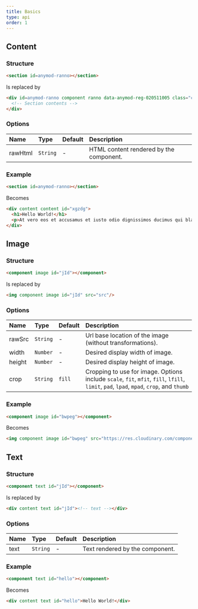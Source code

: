 ```yaml
---
title: Basics
type: api
order: 1
---
```


## Content

### Structure
``` html
<section id=anymod-ranno></section>
```
Is replaced by
```html
<div id=anymod-ranno component ranno data-anymod-reg-020511005 class="c19">
  <!-- Section contents -->
</div>
```

### Options
| Name | Type | Default | Description |
|:---- |:---- |:------- |:----------- |
| rawHtml | `String` | - | HTML content rendered by the component. |

### Example
  ``` html
  <section id=anymod-ranno></section>
  ```
  Becomes
  ``` html
  <div content content id="xgzdg">
    <h1>Hello World!</h1>
    <p>At vero eos et accusamus et iusto odio dignissimos ducimus qui blanditiis praesentium voluptatum deleniti atque corrupti quos dolores et quas molestias excepturi sint occaecati cupiditate non provident, similique sunt in culpa qui officia deserunt mollitia animi, id est laborum et dolorum fuga. Et harum quidem rerum facilis est et expedita distinctio.</p>
  </div>
  ```
<a class="guide-link"></a>

## Image

### Structure
``` html
<component image id="jId"></component>
```
Is replaced by
```html
<img component image id="jId" src="src"/>
```

### Options
| Name | Type | Default | Description |
|:---- |:---- |:------- |:----------- |
| rawSrc | `String` | - | Url base location of the image (without transformations). |
| width | `Number` | - | Desired display width of image. |
| height | `Number` | - | Desired display height of image. |
| crop | `String` | `fill` | Cropping to use for image. Options include `scale`, `fit`, `mfit`, `fill`, `lfill`, `limit`, `pad`, `lpad`, `mpad`, `crop`, and `thumb` |

### Example
  ``` html
  <component image id="bwpeg"></component>
  ```
  Becomes
  ``` html
  <img component image id="bwpeg" src="https://res.cloudinary.com/component/image/upload/c_fill,h_200,w_600/v1481693531/library-image.jpg"/>
  ```
<a class="guide-link"></a>

## Text

### Structure
``` html
<component text id="jId"></component>
```
Is replaced by
```html
<div content text id="jId"><!-- text --></div>
```

### Options
| Name | Type | Default | Description |
|:---- |:---- |:------- |:----------- |
| text | `String` | - | Text rendered by the component. |

### Example
  ``` html
  <component text id="hello"></component>
  ```
  Becomes
  ``` html
  <div content text id="hello">Hello World!</div>
  ```
<a class="guide-link"></a>
